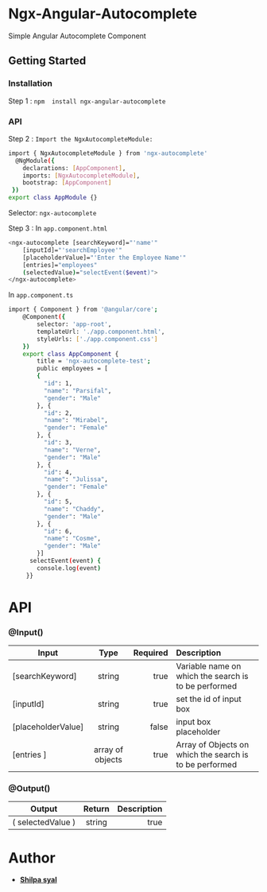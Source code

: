 # Ngx-Angular-Autocomplete
Simple Angular Autocomplete Component 
## Getting Started

### Installation
Step 1 : `npm  install ngx-angular-autocomplete`
### API
Step 2 :  `Import the NgxAutocompleteModule:`

```sh
import { NgxAutocompleteModule } from 'ngx-autocomplete' 
  @NgModule({
    declarations: [AppComponent],
    imports: [NgxAutocompleteModule],
    bootstrap: [AppComponent]
 })
export class AppModule {} 
```
Selector: ` ngx-autocomplete `

Step 3 :
    In `app.component.html`
        
```sh
<ngx-autocomplete [searchKeyword]="'name'" 
    [inputId]="'searchEmployee'" 
    [placeholderValue]="'Enter the Employee Name'" 
    [entries]="employees" 
    (selectedValue)="selectEvent($event)">
</ngx-autocomplete>
```
   
In `app.component.ts`
```sh
import { Component } from '@angular/core';
    @Component({
        selector: 'app-root',
        templateUrl: './app.component.html',
        styleUrls: ['./app.component.css']
    })
    export class AppComponent {
        title = 'ngx-autocomplete-test';
        public employees = [
        {
          "id": 1,
          "name": "Parsifal",
          "gender": "Male"
        }, {
          "id": 2,
          "name": "Mirabel",
          "gender": "Female"
        }, {
          "id": 3,
          "name": "Verne",
          "gender": "Male"
        }, {
          "id": 4,
          "name": "Julissa",
          "gender": "Female"
        }, {
          "id": 5,
          "name": "Chaddy",
          "gender": "Male"
        }, {
          "id": 6,
          "name": "Cosme",
          "gender": "Male"
        }]
      selectEvent(event) {
        console.log(event)
     }}
```
            
# API

### @Input()

| Input                    | Type           |     Required     |  Description |
| -------------------------|:--------------:| ----------------:|:-------------|
| [searchKeyword]            | string         | true             | Variable name on which the search is to be performed |
| [inputId]                  | string         | true             | set the id of input box |
| [placeholderValue]         | string         | false            | input box placeholder |
| [entries ]                 | array of objects| true            | Array of Objects on which the search is to be performed |

### @Output()

| Output                   | Return         |   Description    |
| -------------------------|:--------------:| ----------------:|
| ( selectedValue )            | string         | true             |

# Author
+ **[Shilpa syal](https://twitter.com/shilpasyal55)** 

